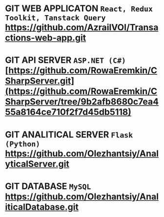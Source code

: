# GIT WEB APPLICATON `React, Redux Toolkit, Tanstack Query` https://github.com/AzrailVOI/Transactions-web-app.git
# GIT API SERVER `ASP.NET (C#)` [https://github.com/RowaEremkin/CSharpServer.git](https://github.com/RowaEremkin/CSharpServer/tree/9b2afb8680c7ea455a8164ce710f2f7d45db5118)
# GIT ANALITICAL SERVER `Flask (Python)` https://github.com/Olezhantsiy/AnalyticalServer.git
# GIT DATABASE `MySQL` https://github.com/Olezhantsiy/AnaliticalDatabase.git

